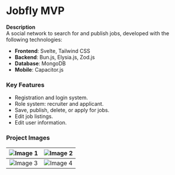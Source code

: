 # Jobfly MVP

**Description**  
A social network to search for and publish jobs, developed with the following technologies:
- **Frontend**: Svelte, Tailwind CSS
- **Backend**: Bun.js, Elysia.js, Zod.js
- **Database**: MongoDB
- **Mobile**: Capacitor.js

### Key Features
- Registration and login system.
- Role system: recruiter and applicant.
- Save, publish, delete, or apply for jobs.
- Edit job listings.
- Edit user information.

### Project Images

| ![Image 1](https://github.com/user-attachments/assets/92a09724-53eb-4822-a9a3-d9110690962c) | ![Image 2](https://github.com/user-attachments/assets/d1891aa8-54d4-4f36-9757-1d042365ffb2) |
|:--------------------------------------------------------------------------------------------:|:--------------------------------------------------------------------------------------------:|
| ![Image 3](https://github.com/user-attachments/assets/3b02b498-261d-4efe-8c35-d9c86f3c4479) | ![Image 4](https://github.com/user-attachments/assets/ac5b71d5-735c-4c60-94e5-700742dbc13a) |
